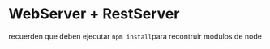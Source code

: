 # WebServer + RestServer
recuerden que deben ejecutar ```npm install```para recontruir modulos de node
